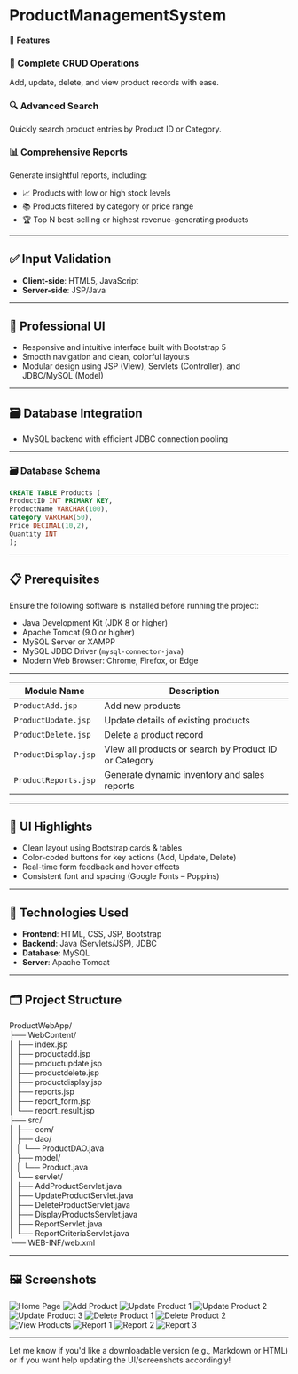
# ProductManagementSystem

🚀 **Features**

### 🔄 Complete CRUD Operations

Add, update, delete, and view product records with ease.

### 🔍 Advanced Search

Quickly search product entries by Product ID or Category.

### 📊 Comprehensive Reports

Generate insightful reports, including:

* 📈 Products with low or high stock levels
* 📚 Products filtered by category or price range
* 🏆 Top N best-selling or highest revenue-generating products

---

## ✅ Input Validation

* **Client-side**: HTML5, JavaScript
* **Server-side**: JSP/Java

---

## 🎨 Professional UI

* Responsive and intuitive interface built with Bootstrap 5
* Smooth navigation and clean, colorful layouts
* Modular design using JSP (View), Servlets (Controller), and JDBC/MySQL (Model)

---

## 🗃️ Database Integration

* MySQL backend with efficient JDBC connection pooling

---

### 🗃️ Database Schema

```sql
CREATE TABLE Products (
ProductID INT PRIMARY KEY,
ProductName VARCHAR(100),
Category VARCHAR(50),
Price DECIMAL(10,2),
Quantity INT
);
```
 
---

## 📋 Prerequisites

Ensure the following software is installed before running the project:

* Java Development Kit (JDK 8 or higher)
* Apache Tomcat (9.0 or higher)
* MySQL Server or XAMPP
* MySQL JDBC Driver (`mysql-connector-java`)
* Modern Web Browser: Chrome, Firefox, or Edge

---

| Module Name          | Description                                           |
| -------------------- | ----------------------------------------------------- |
| `ProductAdd.jsp`     | Add new products                                      |
| `ProductUpdate.jsp`  | Update details of existing products                   |
| `ProductDelete.jsp`  | Delete a product record                               |
| `ProductDisplay.jsp` | View all products or search by Product ID or Category |
| `ProductReports.jsp` | Generate dynamic inventory and sales reports          |

---

## 🎨 UI Highlights

* Clean layout using Bootstrap cards & tables
* Color-coded buttons for key actions (Add, Update, Delete)
* Real-time form feedback and hover effects
* Consistent font and spacing (Google Fonts – Poppins)

---

## 🔧 Technologies Used

* **Frontend**: HTML, CSS, JSP, Bootstrap
* **Backend**: Java (Servlets/JSP), JDBC
* **Database**: MySQL
* **Server**: Apache Tomcat

---

## 🗂️ Project Structure
ProductWebApp/                                        
├── WebContent/                                                                             
│ ├── index.jsp                                                
│ ├── productadd.jsp                                                 
│ ├── productupdate.jsp                                                           
│ ├── productdelete.jsp                                            
│ ├── productdisplay.jsp                                                
│ ├── reports.jsp                                                                           
│ ├── report_form.jsp                                                                                   
│ └── report_result.jsp                                                                                  
├── src/                                                                                                    
│ ├── com/                                                                                 
│ ├── dao/                                                                 
│ │ └── ProductDAO.java                                                                    
│ ├── model/                                                                        
│ │ └── Product.java                                                                             
│ └── servlet/                                                      
│ ├── AddProductServlet.java                                                                            
│ ├── UpdateProductServlet.java                                       
│ ├── DeleteProductServlet.java                                                            
│ ├── DisplayProductsServlet.java                                                                  
│ ├── ReportServlet.java                                                         
│ └── ReportCriteriaServlet.java                                                    
└── WEB-INF/web.xml                                                                          


---

## 🖼️ Screenshots

![Home Page](https://github.com/raghavendrapkarjagi/HotelManagementSystem/blob/main/output_screenshot/indexpage.png)
![Add Product](https://github.com/raghavendrapkarjagi/HotelManagementSystem/blob/main/output_screenshot/addreservation.png)
![Update Product 1](https://github.com/raghavendrapkarjagi/HotelManagementSystem/blob/main/output_screenshot/updatereservation1.png)
![Update Product 2](https://github.com/raghavendrapkarjagi/HotelManagementSystem/blob/main/output_screenshot/updatereservation2.png)
![Update Product 3](https://github.com/raghavendrapkarjagi/HotelManagementSystem/blob/main/output_screenshot/updatereservation3.png)
![Delete Product 1](https://github.com/raghavendrapkarjagi/HotelManagementSystem/blob/main/output_screenshot/cancelreservation1.png)
![Delete Product 2](https://github.com/raghavendrapkarjagi/HotelManagementSystem/blob/main/output_screenshot/cancelreservation2.png)
![View Products](https://github.com/raghavendrapkarjagi/HotelManagementSystem/blob/main/output_screenshot/viewreservation.png)
![Report 1](https://github.com/raghavendrapkarjagi/HotelManagementSystem/blob/main/output_screenshot/report1.png)
![Report 2](https://github.com/raghavendrapkarjagi/HotelManagementSystem/blob/main/output_screenshot/report2.png)
![Report 3](https://github.com/raghavendrapkarjagi/HotelManagementSystem/blob/main/output_screenshot/report3.png)

---

Let me know if you'd like a downloadable version (e.g., Markdown or HTML) or if you want help updating the UI/screenshots accordingly!
